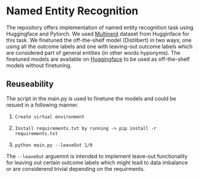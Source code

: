 # Named Entity Recognition

The repository offers implementation of named entity recognition task using Huggingface and Pytorch. We used [Multinerd](https://huggingface.co/datasets/Babelscape/multinerd?row=0) dataset from Hugginface for this task. We finetuned the off-the-shelf model (Distilbert) in two ways; one using all the outcome labels and one with leaving-out outcome labels which are considered part of general entities (in other words hyponyms).  The finetuned models are available on [Huggingface](https://huggingface.co/imrazaa) to be used as off-the-shelf models without finetuning. 

## Reuseability

The script in the main.py is used to finetune the models and could be resued in a following manner. 

1. ```Create virtual environment```

2. ```Install requirements.txt by running -> pip install -r requirements.txt```

3. ```python main.py --leaveOut 1/0```

The `--leaveOut` arguemnt is intended to implement leave-out functionality for leaving out certain outcome labels which might lead to data imbalance or are considerend trivial depending on the requirments.